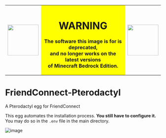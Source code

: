 <table>
<tr>
<td><img src="https://www.pngall.com/wp-content/uploads/8/Red-Warning-PNG-Free-Download.png" width="100"></td>
<td align="center" bgcolor="#FFFF00">

# WARNING

**The software this image is for is deprecated,<br>
and no longer works on the latest versions<br>
of Minecraft Bedrock Edition.**

</td>
<td><img src="https://www.pngall.com/wp-content/uploads/8/Red-Warning-PNG-Free-Download.png" width="100"></td>
</tr>
</table>

# FriendConnect-Pterodactyl
A Pterodactyl egg for FriendConnect

This egg automates the installation process. **You still have to configure it.** You may do so in the ``.env`` file in the main directory.

![image](https://user-images.githubusercontent.com/59907407/218241007-c524935a-8864-4608-9003-61a02aab7aae.png)
